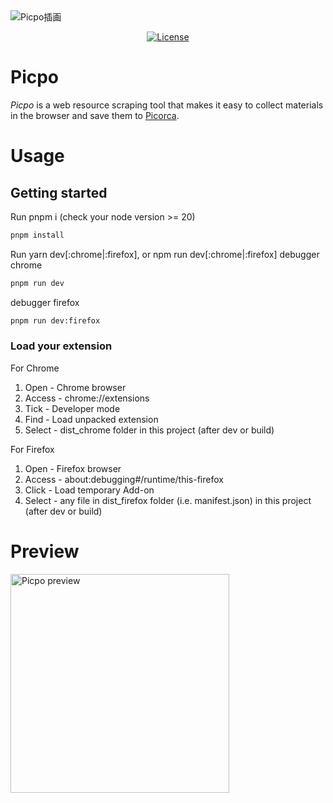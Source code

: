 <img alt="Picpo插画" src="https://github.com/user-attachments/assets/57deef44-e727-4919-a1a8-219e2760d7a6" />

<div align="center">
  
[![License](https://img.shields.io/badge/License-MIT-blue.svg)](https://github.com/POrcaTeam/picorca-extension/blob/main/LICENSE)

</div>

# Picpo

*Picpo* is a web resource scraping tool that makes it easy to collect materials in the browser and save them to [Picorca](https://picorca.com).

# Usage
## Getting started
Run pnpm i (check your node version >= 20)
``` bash
pnpm install
```
Run yarn dev[:chrome|:firefox], or npm run dev[:chrome|:firefox]
debugger chrome
``` bash
pnpm run dev
```
debugger firefox
``` bash
pnpm run dev:firefox
```

### Load your extension
For Chrome

1. Open - Chrome browser
2. Access - chrome://extensions
3. Tick - Developer mode
4. Find - Load unpacked extension
5. Select - dist_chrome folder in this project (after dev or build)

For Firefox

1. Open - Firefox browser
2. Access - about:debugging#/runtime/this-firefox
3. Click - Load temporary Add-on
4. Select - any file in dist_firefox folder (i.e. manifest.json) in this project (after dev or build)

# Preview
<img width="350" alt="Picpo preview" src="https://github.com/user-attachments/assets/77db0c55-6423-450b-af17-41fc007c3751" />



